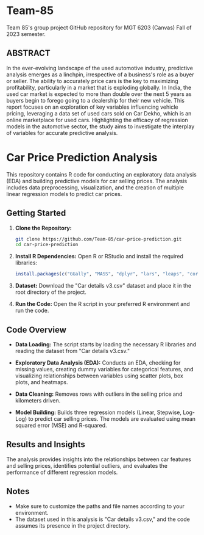 # Team-85
 Team 85's group project GitHub repository for MGT 6203 (Canvas) Fall of 2023 semester.

## ABSTRACT

In the ever-evolving landscape of the used automotive industry, predictive analysis emerges as a linchpin, irrespective of a business's role as a buyer or seller. The ability to accurately price cars is the key to maximizing profitability, particularly in a market that is exploding globally. In India, the used car market is expected to more than double over the next 5 years as buyers begin to forego going to a dealership for their new vehicle. This report focuses on an exploration of key variables influencing vehicle pricing, leveraging a data set of used cars sold on Car Dekho, which is an online marketplace for used cars. Highlighting the efficacy of regression models in the automotive sector, the study aims to investigate the interplay of variables for accurate predictive analysis.

# Car Price Prediction Analysis

This repository contains R code for conducting an exploratory data analysis (EDA) and building predictive models for car selling prices. The analysis includes data preprocessing, visualization, and the creation of multiple linear regression models to predict car prices.

## Getting Started

1. **Clone the Repository:**
   ```bash
   git clone https://github.com/Team-85/car-price-prediction.git
   cd car-price-prediction
   ```

2. **Install R Dependencies:**
   Open R or RStudio and install the required libraries:
   ```R
   install.packages(c("GGally", "MASS", "dplyr", "lars", "leaps", "corrplot", "pls", "RColorBrewer", "tidyverse", "visdat", "ggplot2"))
   ```

3. **Dataset:**
   Download the "Car details v3.csv" dataset and place it in the root directory of the project.

4. **Run the Code:**
   Open the R script in your preferred R environment and run the code.

## Code Overview

- **Data Loading:**
  The script starts by loading the necessary R libraries and reading the dataset from "Car details v3.csv."

- **Exploratory Data Analysis (EDA):**
  Conducts an EDA, checking for missing values, creating dummy variables for categorical features, and visualizing relationships between variables using scatter plots, box plots, and heatmaps.

- **Data Cleaning:**
  Removes rows with outliers in the selling price and kilometers driven.

- **Model Building:**
  Builds three regression models (Linear, Stepwise, Log-Log) to predict car selling prices. The models are evaluated using mean squared error (MSE) and R-squared.

## Results and Insights

The analysis provides insights into the relationships between car features and selling prices, identifies potential outliers, and evaluates the performance of different regression models.

## Notes

- Make sure to customize the paths and file names according to your environment.
- The dataset used in this analysis is "Car details v3.csv," and the code assumes its presence in the project directory.
